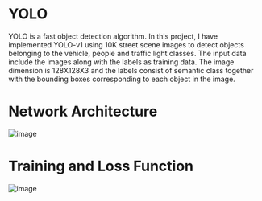 # YOLO
YOLO is a fast object detection algorithm. In this project, I have implemented YOLO-v1 using 10K street scene images to detect objects belonging to the vehicle, people and traffic light classes. The input data include the images along with the labels as training data. The image dimension is 128X128X3 and the labels consist of semantic class together with the bounding boxes corresponding to each object in the image.

# Network Architecture
![image](https://user-images.githubusercontent.com/42107613/204451561-c44b8f5b-adb1-4a6b-98ab-191b527adf1b.png)

# Training and Loss Function
![image](https://user-images.githubusercontent.com/42107613/204451937-0c675e2b-a4d9-4a0a-b906-1cb019730b99.png)
